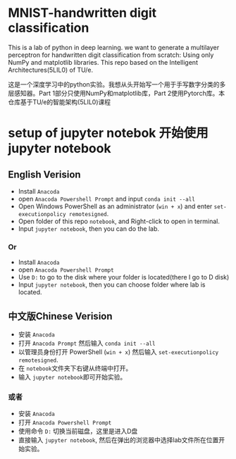 # MNIST-handwritten digit classification
 This is a lab of python in deep learning. we want to generate a multilayer perceptron for handwritten digit classification from scratch: Using only NumPy and matplotlib libraries. This repo based on the Intelligent Architectures(5LIL0) of TU/e.
 
 这是一个深度学习中的python实验。我想从头开始写一个用于手写数字分类的多层感知器。Part 1部分只使用NumPy和matplotlib库，Part 2使用Pytorch库。本仓库基于TU/e的智能架构(5LIL0)课程
# setup of jupyter notebok 开始使用jupyter notebook
## English Verision
- Install `Anacoda`
- open `Anacoda Powershell Prompt` and input `conda init --all`
- Open Windows PowerShell as an administrator (`win + x`) and enter `set-executionpolicy remotesigned`.
- Open folder of this repo `notebook`, and Right-click to open in terminal.
- Input `jupyter notebook`, then you can do the lab.
### Or
- Install `Anacoda`
- open `Anacoda Powershell Prompt`
- Use `D:` to go to the disk where your folder is located(there I go to D disk) 
- Input `jupyter notebook`, then you can choose folder where lab is located.
## 中文版Chinese Verision
- 安装 `Anacoda`
- 打开 `Anacoda Prompt` 然后输入 `conda init --all`
- 以管理员身份打开 PowerShell (`win + x`) 然后输入 `set-executionpolicy remotesigned`.
- 在 `notebook`文件夹下右键从终端中打开。
- 输入 `jupyter notebook`即可开始实验。
### 或者
- 安装 `Anacoda`
- 打开 `Anacoda Powershell Prompt`
- 使用命令 `D:` 切换当前磁盘，这里是进入D盘 
- 直接输入 `jupyter notebook`, 然后在弹出的浏览器中选择lab文件所在位置开始实验。